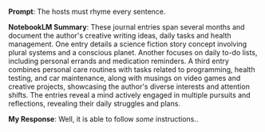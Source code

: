 **Prompt**: The hosts must rhyme every sentence.

**NotebookLM Summary**: These journal entries span several months and document the author's creative writing ideas, daily tasks and health management. One entry details a science fiction story concept involving plural systems and a conscious planet. Another focuses on daily to-do lists, including personal errands and medication reminders. A third entry combines personal care routines with tasks related to programming, health testing, and car maintenance, along with musings on video games and creative projects, showcasing the author's diverse interests and attention shifts. The entries reveal a mind actively engaged in multiple pursuits and reflections, revealing their daily struggles and plans.

**My Response**: Well, it is able to follow *some* instructions..
